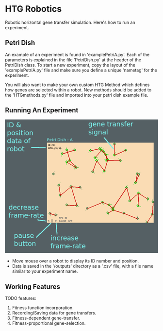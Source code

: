 # HTG Robotics #

Robotic horizontal gene transfer simulation. Here's how to run an experiment.

## Petri Dish ##

An example of an experiment is found in 'examplePetriA.py'. Each of the parameters is explained in the file 'PetriDish.py' at the header of the PetriDish class. To start a new experiment, copy the layout of the 'examplePetriA.py' file and make sure you define a unique 'nametag' for the experiment.

You will also want to make your own custom HTG Method which defines how genes are selected within a robot. New methods should be added to the 'HTGmethods.py' file and imported into your petri dish example file. 

## Running An Experiment ##

![alt text](imgs/instructions.png)

* Move mouse over a robot to display its ID number and position.
* Data is saved in the '/outputs' directory as a '.csv' file, with a file name similar to your experiment name.

## Working Features ##

TODO features:

1. Fitness function incorporation.
2. Recording/Saving data for gene transfers.
3. Fitness-dependent gene-transfer.
4. Fitness-proportional gene-selection.
